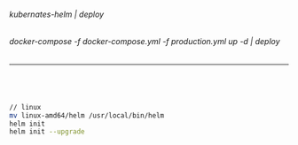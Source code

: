 ###### kubernates-helm | deploy
###### docker-compose -f docker-compose.yml -f production.yml up -d | deploy
---


```sh




// linux
mv linux-amd64/helm /usr/local/bin/helm
helm init
helm init --upgrade

```

```sh
```

```sh
```

```sh
```

```sh
```

```sh
```

```sh
```

```sh
```


